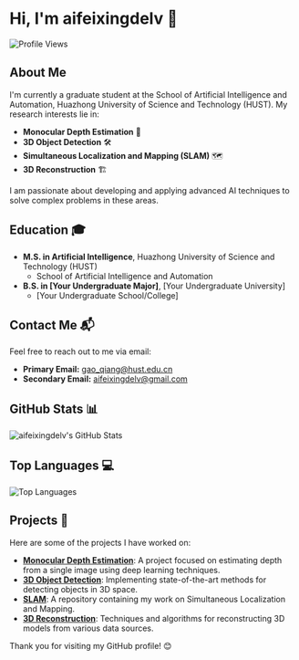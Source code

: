 # Hi, I'm aifeixingdelv 👋

![Profile Views](https://komarev.com/ghpvc/?username=aifeixingdelv&color=blue)

## About Me

I'm currently a graduate student at the School of Artificial Intelligence and Automation, Huazhong University of Science and Technology (HUST). My research interests lie in:

- **Monocular Depth Estimation** 📸
- **3D Object Detection** 🛠️
- **Simultaneous Localization and Mapping (SLAM)** 🗺️
- **3D Reconstruction** 🏗️

I am passionate about developing and applying advanced AI techniques to solve complex problems in these areas.

## Education 🎓

- **M.S. in Artificial Intelligence**, Huazhong University of Science and Technology (HUST)
  - School of Artificial Intelligence and Automation
- **B.S. in [Your Undergraduate Major]**, [Your Undergraduate University]
  - [Your Undergraduate School/College]

## Contact Me 📬

Feel free to reach out to me via email:

- **Primary Email:** gao_qiang@hust.edu.cn
- **Secondary Email:** aifeixingdelv@gmail.com

## GitHub Stats 📊

![aifeixingdelv's GitHub Stats](https://github-readme-stats.vercel.app/api?username=aifeixingdelv&show_icons=true&theme=radical)

## Top Languages 💻

![Top Languages](https://github-readme-stats.vercel.app/api/top-langs/?username=aifeixingdelv&layout=compact&theme=radical&repo=repo1,repo2,repo3)

## Projects 🚀

Here are some of the projects I have worked on:

- [**Monocular Depth Estimation**](https://github.com/aifeixingdelv/monocular-depth-estimation): A project focused on estimating depth from a single image using deep learning techniques.
- [**3D Object Detection**](https://github.com/aifeixingdelv/3d-object-detection): Implementing state-of-the-art methods for detecting objects in 3D space.
- [**SLAM**](https://github.com/aifeixingdelv/slam): A repository containing my work on Simultaneous Localization and Mapping.
- [**3D Reconstruction**](https://github.com/aifeixingdelv/3d-reconstruction): Techniques and algorithms for reconstructing 3D models from various data sources.

Thank you for visiting my GitHub profile! 😊
